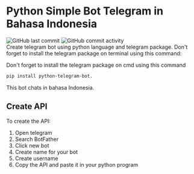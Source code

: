# Python Simple Bot Telegram in Bahasa Indonesia
![GitHub last commit](https://img.shields.io/github/last-commit/AdnanBayu/python-simple-bot-telegram-in-bahasa-indonesia) ![GitHub commit activity](https://img.shields.io/github/commit-activity/t/AdnanBayu/python-simple-bot-telegram-in-bahasa-indonesia) <br/>
Create telegram bot using python language and telegram package. Don't forget to install the telegram package on terminal using this command:

Don't forget to install the telegram package on cmd using this command
```bash
pip install python-telegram-bot. 
```
This bot chats in bahasa Indonesia.

## Create API
To create the API:
1. Open telegram
2. Search BotFather
3. Click new bot
4. Create name for your bot
5. Create username
6. Copy the API and paste it in your python program
